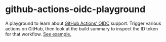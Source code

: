 # github-actions-oidc-playground

A playground to learn about [GitHub Actions’ OIDC](https://docs.github.com/en/actions/deployment/security-hardening-your-deployments/about-security-hardening-with-openid-connect) support. Trigger various actions on GitHub, then look at the build summary to inspect the ID token for that workflow. [See example.](https://github.com/dtinth/github-actions-oidc-playground/actions/runs/3183773033) 
